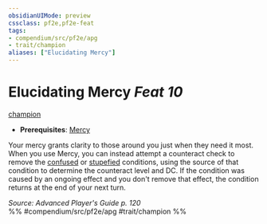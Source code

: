 ```yaml
---
obsidianUIMode: preview
cssclass: pf2e,pf2e-feat
tags:
- compendium/src/pf2e/apg
- trait/champion
aliases: ["Elucidating Mercy"]
---
```

# Elucidating Mercy  *Feat 10*  
[champion](Reference/Rules/Traits/champion.md "Champion Class Trait")  

- **Prerequisites**: [Mercy](mercy.md)

Your mercy grants clarity to those around you just when they need it most. When you use Mercy, you can instead attempt a counteract check to remove the [confused](conditions.md#Confused) or [stupefied](conditions.md#Stupefied) conditions, using the source of that condition to determine the counteract level and DC. If the condition was caused by an ongoing effect and you don't remove that effect, the condition returns at the end of your next turn.

*Source: Advanced Player's Guide p. 120*  
%% #compendium/src/pf2e/apg #trait/champion %%